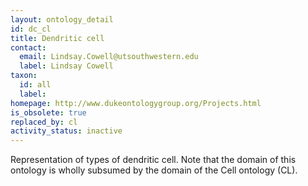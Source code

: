 ```yaml
---
layout: ontology_detail
id: dc_cl
title: Dendritic cell
contact:
  email: Lindsay.Cowell@utsouthwestern.edu
  label: Lindsay Cowell
taxon:
  id: all
  label:
homepage: http://www.dukeontologygroup.org/Projects.html
is_obsolete: true
replaced_by: cl
activity_status: inactive
---
```


Representation of types of dendritic cell. Note that the domain of this ontology is wholly subsumed by the domain of the Cell ontology (CL).
